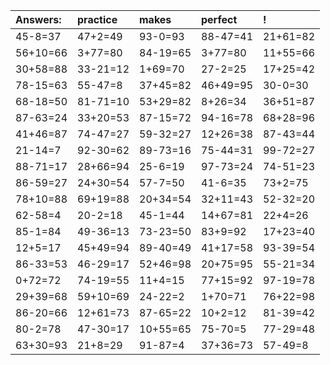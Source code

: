 | Answers: | practice | makes | perfect | ! |
| :--- | :--- | :--- | :--- | :--- |
| 45-8=37 | 47+2=49 | 93-0=93 | 88-47=41 | 21+61=82 | 
| 56+10=66 | 3+77=80 | 84-19=65 | 3+77=80 | 11+55=66 | 
| 30+58=88 | 33-21=12 | 1+69=70 | 27-2=25 | 17+25=42 | 
| 78-15=63 | 55-47=8 | 37+45=82 | 46+49=95 | 30-0=30 | 
| 68-18=50 | 81-71=10 | 53+29=82 | 8+26=34 | 36+51=87 | 
| 87-63=24 | 33+20=53 | 87-15=72 | 94-16=78 | 68+28=96 | 
| 41+46=87 | 74-47=27 | 59-32=27 | 12+26=38 | 87-43=44 | 
| 21-14=7 | 92-30=62 | 89-73=16 | 75-44=31 | 99-72=27 | 
| 88-71=17 | 28+66=94 | 25-6=19 | 97-73=24 | 74-51=23 | 
| 86-59=27 | 24+30=54 | 57-7=50 | 41-6=35 | 73+2=75 | 
| 78+10=88 | 69+19=88 | 20+34=54 | 32+11=43 | 52-32=20 | 
| 62-58=4 | 20-2=18 | 45-1=44 | 14+67=81 | 22+4=26 | 
| 85-1=84 | 49-36=13 | 73-23=50 | 83+9=92 | 17+23=40 | 
| 12+5=17 | 45+49=94 | 89-40=49 | 41+17=58 | 93-39=54 | 
| 86-33=53 | 46-29=17 | 52+46=98 | 20+75=95 | 55-21=34 | 
| 0+72=72 | 74-19=55 | 11+4=15 | 77+15=92 | 97-19=78 | 
| 29+39=68 | 59+10=69 | 24-22=2 | 1+70=71 | 76+22=98 | 
| 86-20=66 | 12+61=73 | 87-65=22 | 10+2=12 | 81-39=42 | 
| 80-2=78 | 47-30=17 | 10+55=65 | 75-70=5 | 77-29=48 | 
| 63+30=93 | 21+8=29 | 91-87=4 | 37+36=73 | 57-49=8 | 
